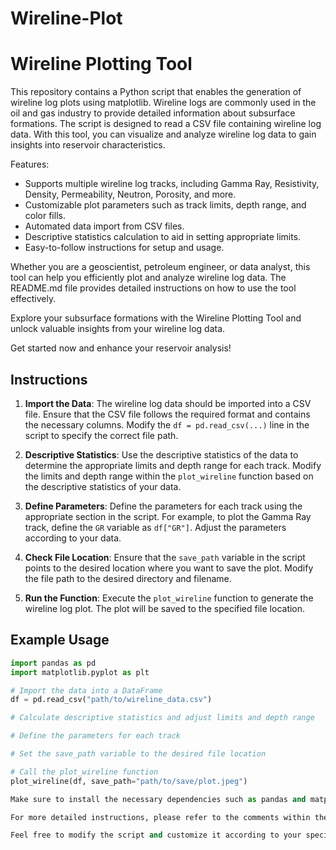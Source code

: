 # Wireline-Plot

# Wireline Plotting Tool

This repository contains a Python script that enables the generation of wireline log plots using matplotlib. Wireline logs are commonly used in the oil and gas industry to provide detailed information about subsurface formations. The script is designed to read a CSV file containing wireline log data. With this tool, you can visualize and analyze wireline log data to gain insights into reservoir characteristics.

Features:
- Supports multiple wireline log tracks, including Gamma Ray, Resistivity, Density, Permeability, Neutron, Porosity, and more.
- Customizable plot parameters such as track limits, depth range, and color fills.
- Automated data import from CSV files.
- Descriptive statistics calculation to aid in setting appropriate limits.
- Easy-to-follow instructions for setup and usage.

Whether you are a geoscientist, petroleum engineer, or data analyst, this tool can help you efficiently plot and analyze wireline log data. The README.md file provides detailed instructions on how to use the tool effectively.

Explore your subsurface formations with the Wireline Plotting Tool and unlock valuable insights from your wireline log data.

Get started now and enhance your reservoir analysis!

## Instructions

1. **Import the Data**: The wireline log data should be imported into a CSV file. Ensure that the CSV file follows the required format and contains the necessary columns. Modify the `df = pd.read_csv(...)` line in the script to specify the correct file path.

2. **Descriptive Statistics**: Use the descriptive statistics of the data to determine the appropriate limits and depth range for each track. Modify the limits and depth range within the `plot_wireline` function based on the descriptive statistics of your data.

3. **Define Parameters**: Define the parameters for each track using the appropriate section in the script. For example, to plot the Gamma Ray track, define the `GR` variable as `df["GR"]`. Adjust the parameters according to your data.

4. **Check File Location**: Ensure that the `save_path` variable in the script points to the desired location where you want to save the plot. Modify the file path to the desired directory and filename.

5. **Run the Function**: Execute the `plot_wireline` function to generate the wireline log plot. The plot will be saved to the specified file location.

## Example Usage

```python
import pandas as pd
import matplotlib.pyplot as plt

# Import the data into a DataFrame
df = pd.read_csv("path/to/wireline_data.csv")

# Calculate descriptive statistics and adjust limits and depth range

# Define the parameters for each track

# Set the save_path variable to the desired file location

# Call the plot_wireline function
plot_wireline(df, save_path="path/to/save/plot.jpeg")

Make sure to install the necessary dependencies such as pandas and matplotlib before running the script.

For more detailed instructions, please refer to the comments within the script.

Feel free to modify the script and customize it according to your specific requirements. Happy plotting!
